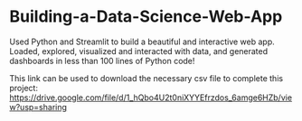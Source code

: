 # Building-a-Data-Science-Web-App
Used Python and Streamlit to build a beautiful and interactive web app. Loaded, explored, visualized and interacted with data, and generated dashboards in less than 100 lines of Python code!

This link can be used to download the necessary csv file to complete this project:
https://drive.google.com/file/d/1_hQbo4U2t0niXYYEfrzdos_6amge6HZb/view?usp=sharing
